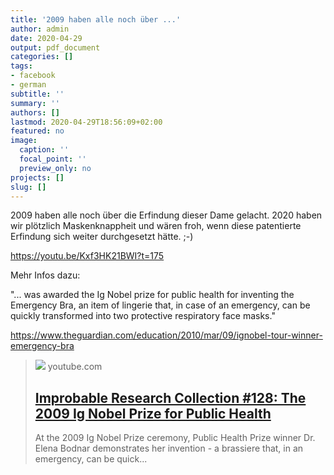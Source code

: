 ```yaml
---
title: '2009 haben alle noch über ...'
author: admin
date: 2020-04-29
output: pdf_document
categories: []
tags:
- facebook
- german
subtitle: ''
summary: ''
authors: []
lastmod: 2020-04-29T18:56:09+02:00
featured: no
image:
  caption: ''
  focal_point: ''
  preview_only: no
projects: []
slug: []
---
```

2009 haben alle noch über die Erfindung dieser Dame gelacht. 2020 haben wir plötzlich Maskenknappheit und wären froh, wenn diese patentierte Erfindung sich weiter durchgesetzt hätte. ;-)

https://youtu.be/Kxf3HK21BWI?t=175

Mehr Infos dazu: 

"... was awarded the Ig Nobel prize for public health for inventing the Emergency Bra, an item of lingerie that, in case of an emergency, can be quickly transformed into two protective respiratory face masks."

https://www.theguardian.com/education/2010/mar/09/ignobel-tour-winner-emergency-bra
> [![](https://i.ytimg.com/vi/Kxf3HK21BWI/maxresdefault.jpg)](https://youtu.be/Kxf3HK21BWI?t=175)
> youtube.com
> ## [Improbable Research Collection #128: The 2009 Ig Nobel Prize for Public Health](https://youtu.be/Kxf3HK21BWI?t=175)
>
>At the 2009 Ig Nobel Prize ceremony, Public Health Prize winner Dr. Elena Bodnar demonstrates her invention - a brassiere that, in an emergency, can be quick...


